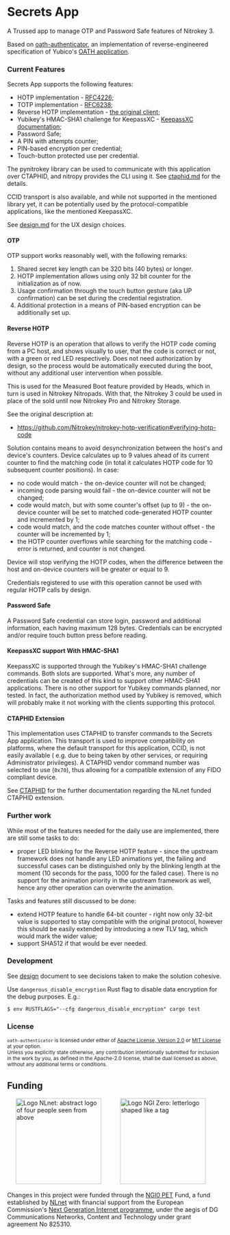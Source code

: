 <!--
Copyright (C) 2023 Nitrokey GmbH
SPDX-License-Identifier: CC0-1.0
-->

# Secrets App

A Trussed app to manage OTP and Password Safe features of Nitrokey 3.

Based on [oath-authenticator][], an implementation of
reverse-engineered specification of Yubico's [OATH application][yubico-oath].

[trussed]: https://trussed.dev

[oath-authenticator]: https://github.com/trussed-dev/oath-authenticator

[yubico-oath]: https://developers.yubico.com/OATH/YKOATH_Protocol.html

### Current Features

Secrets App supports the following features:

- HOTP implementation - [RFC4226];
- TOTP implementation - [RFC6238];
- Reverse HOTP implementation - [the original client][hotp-verif];
- Yubikey's HMAC-SHA1 challenge for KeepassXC - [KeepassXC documentation][keepass-docs];
- Password Safe;
- A PIN with attempts counter;
- PIN-based encryption per credential;
- Touch-button protected use per credential.

The pynitrokey library can be used to communicate with this application over CTAPHID, and nitropy provides the CLI using
it. See [ctaphid.md](docs/ctaphid.md) for the details.

CCID transport is also available, and while not supported in the mentioned library yet, it can be potentially used by
the protocol-compatible applications, like the mentioned KeepassXC.

See [design.md](docs/design.md) for the UX design choices.

[RFC4226]: https://www.rfc-editor.org/rfc/rfc4226

[RFC6238]: https://www.rfc-editor.org/rfc/rfc6238

[hotp-verif]: https://github.com/Nitrokey/nitrokey-hotp-verification#verifying-hotp-code
[keepass-docs]: https://keepassxc.org/docs/
[hmac-tutorial]: https://docs.yubikey.wiki/tutorials/keepassxc

#### OTP

OTP support works reasonably well, with the following remarks:

1. Shared secret key length can be 320 bits (40 bytes) or longer.
2. HOTP implementation allows using only 32 bit counter for the initialization as of now.
3. Usage confirmation through the touch button gesture (aka UP confirmation) can be set during the credential
   registration.
4. Additional protection in a means of PIN-based encryption can be additionally set up.

#### Reverse HOTP

Reverse HOTP is an operation that allows to verify the HOTP code coming from a PC host, and shows visually to user, that
the code is correct or not, with a green or red LED respectively.
Does not need authorization by design, so the process would be automatically executed during the boot, without any
additional user intervention when possible.

This is used for the Measured Boot feature provided by Heads, which in turn is used in Nitrokey Nitropads. With
that, the Nitrokey 3 could be used in place of the sold until now Nitrokey Pro and Nitrokey Storage.

See the original description at:

- https://github.com/Nitrokey/nitrokey-hotp-verification#verifying-hotp-code

Solution contains means to avoid desynchronization between the host's and device's counters. Device calculates up to 9
values ahead of its current counter to find the matching code (in total it calculates HOTP code for 10 subsequent
counter positions). In case:

- no code would match - the on-device counter will not be changed;
- incoming code parsing would fail - the on-device counter will not be changed;
- code would match, but with some counter's offset (up to 9) - the on-device counter will be set to matched
  code-generated HOTP counter and incremented by 1;
- code would match, and the code matches counter without offset - the counter will be incremented by 1;
- the HOTP counter overflows while searching for the matching code - error is returned, and counter is not changed.

Device will stop verifying the HOTP codes, when the difference between the host and on-device counters will be greater
or equal to 9.

Credentials registered to use with this operation cannot be used with regular HOTP calls by design.

#### Password Safe
A Password Safe credential can store login, password and additional information, each having maximum 128 bytes.
Credentials can be encrypted and/or require touch button press before reading.

#### KeepassXC support With HMAC-SHA1
KeepassXC is supported through the Yubikey's HMAC-SHA1 challenge commands. Both slots are supported. What's more, any number of credentials can be created of this kind to support other HMAC-SHA1 applications.
There is no other support for Yubikey commands planned, nor tested. In fact, the authorization method used by Yubikey is removed, which will probably make it not working with the clients supporting this protocol.

#### CTAPHID Extension

This implementation uses CTAPHID to transfer commands to the Secrets App application. This transport is used to
improve compatibility on platforms, where the default transport for this application, CCID, is not easily available (
e.g. due to being taken by other services, or requiring Administrator
privileges). A CTAPHID vendor command number was selected to use (`0x70`), thus allowing for a compatible extension of
any FIDO compliant device.

See [CTAPHID](docs/ctaphid.md) for the further documentation regarding the NLnet funded CTAPHID extension.

### Further work

While most of the features needed for the daily use are implemented, there are still some tasks to do:

- proper LED blinking for the Reverse HOTP feature - since the upstream framework does not handle any LED animations
  yet, the failing and successful cases can be distinguished only by the blinking length at the moment (10 seconds for
  the pass, 1000 for the failed case). There is no support for the animation priority in the upstream framework as well,
  hence any other operation can overwrite the animation.

Tasks and features still discussed to be done:

- extend HOTP feature to handle 64-bit counter - right now only 32-bit value is supported to stay compatible with the
  original protocol, however this should be easily extended by introducing a new TLV tag, which would mark the wider
  value;
- support SHA512 if that would be ever needed.

### Development

See [design](docs/design.md) document to see decisions taken to make the solution cohesive.

Use `dangerous_disable_encryption` Rust flag to disable data encryption for the debug purposes. E.g.:

```text
$ env RUSTFLAGS="--cfg dangerous_disable_encryption" cargo test
```

### License

<sup>`oath-authenticator` is licensed under either of [Apache License, Version 2.0](LICENSE-APACHE)
or [MIT License](LICENSE-MIT) at your option.</sup>
<br>
<sub>Unless you explicitly state otherwise, any contribution intentionally submitted for inclusion in the work by you,
as defined in the Apache-2.0 license, shall be dual licensed as above, without any additional terms or conditions.</sub>

## Funding

[<img src="https://nlnet.nl/logo/banner.svg" width="200" alt="Logo NLnet: abstract logo of four people seen from above" hspace="20">](https://nlnet.nl/)
[<img src="https://nlnet.nl/image/logos/NGI0PET_tag.svg" width="200" alt="Logo NGI Zero: letterlogo shaped like a tag" hspace="20">](https://nlnet.nl/NGI0/)

Changes in this project were funded through the [NGI0 PET](https://nlnet.nl/PET) Fund, a fund established
by [NLnet](https://nlnet.nl/) with financial support from the European
Commission's [Next Generation Internet programme](https://ngi.eu/), under the aegis of DG Communications Networks,
Content and Technology under grant agreement No 825310.
